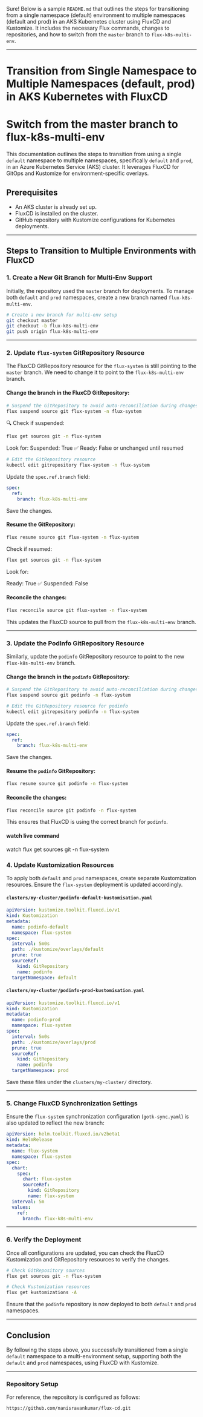 Sure! Below is a sample `README.md` that outlines the steps for transitioning from a single namespace (default) environment to multiple namespaces (default and prod) in an AKS Kubernetes cluster using FluxCD and Kustomize. It includes the necessary Flux commands, changes to repositories, and how to switch from the `master` branch to `flux-k8s-multi-env`.

---

# Transition from Single Namespace to Multiple Namespaces (default, prod) in AKS Kubernetes with FluxCD
# Switch from the master branch to flux-k8s-multi-env

This documentation outlines the steps to transition from using a single `default` namespace to multiple namespaces, specifically `default` and `prod`, in an Azure Kubernetes Service (AKS) cluster. It leverages FluxCD for GitOps and Kustomize for environment-specific overlays.

## **Prerequisites**

- An AKS cluster is already set up.
- FluxCD is installed on the cluster.
- GitHub repository with Kustomize configurations for Kubernetes deployments.

---

## **Steps to Transition to Multiple Environments with FluxCD**

### 1. **Create a New Git Branch for Multi-Env Support**
Initially, the repository used the `master` branch for deployments. To manage both `default` and `prod` namespaces, create a new branch named `flux-k8s-multi-env`.

```bash
# Create a new branch for multi-env setup
git checkout master
git checkout -b flux-k8s-multi-env
git push origin flux-k8s-multi-env
```

---

### 2. **Update `flux-system` GitRepository Resource**
The FluxCD GitRepository resource for the `flux-system` is still pointing to the `master` branch. We need to change it to point to the `flux-k8s-multi-env` branch.

#### Change the branch in the FluxCD GitRepository:

```bash
# Suspend the GitRepository to avoid auto-reconciliation during changes
flux suspend source git flux-system -n flux-system
```
🔍 Check if suspended:
```bash
flux get sources git -n flux-system
```
Look for:
Suspended: True ✅
Ready: False or unchanged until resumed


```bash
# Edit the GitRepository resource
kubectl edit gitrepository flux-system -n flux-system
```

Update the `spec.ref.branch` field:

```yaml
spec:
  ref:
    branch: flux-k8s-multi-env
```

Save the changes.

#### Resume the GitRepository:

```bash
flux resume source git flux-system -n flux-system
```
Check if resumed:
```bash
flux get sources git -n flux-system
```
Look for:

Ready: True ✅
Suspended: False

#### Reconcile the changes:

```bash
flux reconcile source git flux-system -n flux-system
```

This updates the FluxCD source to pull from the `flux-k8s-multi-env` branch.

---

### 3. **Update the PodInfo GitRepository Resource**
Similarly, update the `podinfo` GitRepository resource to point to the new `flux-k8s-multi-env` branch.

#### Change the branch in the `podinfo` GitRepository:

```bash
# Suspend the GitRepository to avoid auto-reconciliation during changes
flux suspend source git podinfo -n flux-system

# Edit the GitRepository resource for podinfo
kubectl edit gitrepository podinfo -n flux-system
```

Update the `spec.ref.branch` field:

```yaml
spec:
  ref:
    branch: flux-k8s-multi-env
```

Save the changes.

#### Resume the `podinfo` GitRepository:

```bash
flux resume source git podinfo -n flux-system
```

#### Reconcile the changes:

```bash
flux reconcile source git podinfo -n flux-system
```

This ensures that FluxCD is using the correct branch for `podinfo`.

#### watch live command 
watch flux get sources git -n flux-system


### 4. **Update Kustomization Resources**

To apply both `default` and `prod` namespaces, create separate Kustomization resources. Ensure the `flux-system` deployment is updated accordingly.

#### `clusters/my-cluster/podinfo-default-kustomisation.yaml`
```yaml
apiVersion: kustomize.toolkit.fluxcd.io/v1
kind: Kustomization
metadata:
  name: podinfo-default
  namespace: flux-system
spec:
  interval: 5m0s
  path: ./kustomize/overlays/default
  prune: true
  sourceRef:
    kind: GitRepository
    name: podinfo
  targetNamespace: default
```

#### `clusters/my-cluster/podinfo-prod-kustomisation.yaml`
```yaml
apiVersion: kustomize.toolkit.fluxcd.io/v1
kind: Kustomization
metadata:
  name: podinfo-prod
  namespace: flux-system
spec:
  interval: 5m0s
  path: ./kustomize/overlays/prod
  prune: true
  sourceRef:
    kind: GitRepository
    name: podinfo
  targetNamespace: prod
```

Save these files under the `clusters/my-cluster/` directory.

---

### 5. **Change FluxCD Synchronization Settings**

Ensure the `flux-system` synchronization configuration (`gotk-sync.yaml`) is also updated to reflect the new branch:

```yaml
apiVersion: helm.toolkit.fluxcd.io/v2beta1
kind: HelmRelease
metadata:
  name: flux-system
  namespace: flux-system
spec:
  chart:
    spec:
      chart: flux-system
      sourceRef:
        kind: GitRepository
        name: flux-system
  interval: 5m
  values:
    ref:
      branch: flux-k8s-multi-env
```

---

### 6. **Verify the Deployment**

Once all configurations are updated, you can check the FluxCD Kustomization and GitRepository resources to verify the changes.

```bash
# Check GitRepository sources
flux get sources git -n flux-system

# Check Kustomization resources
flux get kustomizations -A
```

Ensure that the `podinfo` repository is now deployed to both `default` and `prod` namespaces.

---

## **Conclusion**

By following the steps above, you successfully transitioned from a single `default` namespace to a multi-environment setup, supporting both the `default` and `prod` namespaces, using FluxCD with Kustomize.

---

### **Repository Setup**
For reference, the repository is configured as follows:

```plaintext
https://github.com/nanisravankumar/flux-cd.git
```
